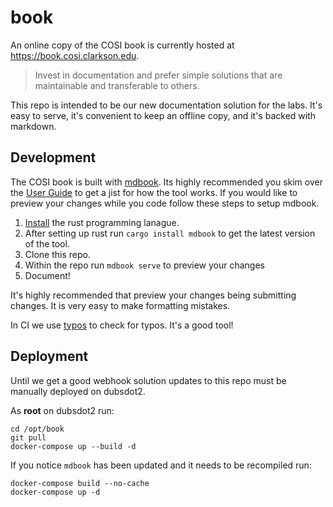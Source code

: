 # book

An online copy of the COSI book is currently hosted at https://book.cosi.clarkson.edu.

> Invest in documentation and prefer simple solutions that are maintainable and transferable to others.

This repo is intended to be our new documentation solution for the labs. It's easy to serve, it's convenient to keep an offline copy, and it's backed with markdown.

## Development 

The COSI book is built with [mdbook](https://github.com/rust-lang/mdBook). Its highly recommended you skim over the [User Guide](https://rust-lang.github.io/mdBook/) to get a jist for how the tool works. If you would like to preview your changes while you code follow these steps to setup mdbook.

1. [Install](https://rustup.rs/) the rust programming lanague.
2. After setting up rust run `cargo install mdbook` to get the latest version of the tool.
3. Clone this repo.
4. Within the repo run `mdbook serve` to preview your changes
5. Document!

It's highly recommended that preview your changes being submitting changes. It is very easy to make formatting mistakes. 

In CI we use [typos](https://github.com/crate-ci/typos) to check for typos. It's a good tool!

## Deployment

Until we get a good webhook solution updates to this repo must be manually deployed on dubsdot2. 

As **root** on dubsdot2 run:

```
cd /opt/book
git pull
docker-compose up --build -d
```

If you notice `mdbook` has been updated and it needs to be recompiled run:
```
docker-compose build --no-cache
docker-compose up -d
```
